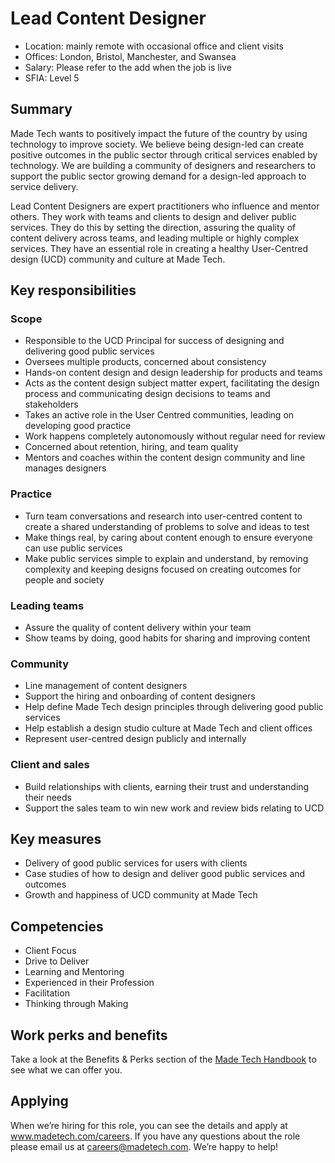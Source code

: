 # Lead Content Designer 

* Location: mainly remote with occasional office and client visits
* Offices: London, Bristol, Manchester, and Swansea
* Salary: Please refer to the add when the job is live
* SFIA: Level 5


## Summary

Made Tech wants to positively impact the future of the country by using technology to improve society. We believe being design-led can create positive outcomes in the public sector through critical services enabled by technology. We are building a community of designers and researchers to support the public sector growing demand for a design-led approach to service delivery.

Lead Content Designers are expert practitioners who influence and mentor others. They work with teams and clients to design and deliver public services. They do this by setting the direction, assuring the quality of content delivery across teams, and leading multiple or highly complex services. They have an essential role in creating a healthy User-Centred design (UCD) community and culture at Made Tech. 

## Key responsibilities 

### Scope

- Responsible to the UCD Principal for success of designing and delivering good public services
- Oversees multiple products, concerned about consistency
- Hands-on content design and design leadership for products and teams
- Acts as the content design subject matter expert, facilitating the design process and communicating design decisions to teams and stakeholders
- Takes an active role in the User Centred communities, leading on developing good practice
- Work happens completely autonomously without regular need for review
- Concerned about retention, hiring, and team quality
- Mentors and coaches within the content design community and line manages designers

### Practice

- Turn team conversations and research into user-centred content to create a shared understanding of problems to solve and ideas to test
- Make things real, by caring about content enough to ensure everyone can use public services
- Make public services simple to explain and understand, by removing complexity and keeping designs focused on creating outcomes for people and society

### Leading teams

- Assure the quality of content delivery within your team
- Show teams by doing, good habits for sharing and improving content

### Community

- Line management of content designers
- Support the hiring and onboarding of content designers
- Help define Made Tech design principles through delivering good public services
- Help establish a design studio culture at Made Tech and client offices
- Represent user-centred design publicly and internally

### Client and sales

- Build relationships with clients, earning their trust and understanding their needs
- Support the sales team to win new work and review bids relating to UCD

## Key measures

- Delivery of good public services for users with clients
- Case studies of how to design and deliver good public services and outcomes
- Growth and happiness of UCD community at Made Tech

## Competencies 

- Client Focus
- Drive to Deliver
- Learning and Mentoring
- Experienced in their Profession
- Facilitation
- Thinking through Making 

## Work perks and benefits

Take a look at the Benefits & Perks section of the [Made Tech Handbook](https://github.com/madetech/handbook) to see what we can offer you. 

## Applying
When we’re hiring for this role, you can see the details and apply at www.madetech.com/careers. If you have any questions about the role please email us at careers@madetech.com. We’re happy to help!
